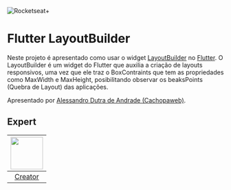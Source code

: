 <img src="https://drive.google.com/uc?id=1XPWLjUo2-j8iGw07ALcxu7oqJ3nkl2Ho" alt="Rocketseat+"/>

# Flutter LayoutBuilder

Neste projeto é apresentado como usar o widget [LayoutBuilder][3] no [Flutter][2]. O LayoutBuilder é um widget do Flutter
que auxilia a criação de layouts responsivos, uma vez que ele traz o BoxContraints que tem as propriedades como MaxWidth e MaxHeight, posibilitando observar os beaksPoints (Quebra de Layout) das aplicações. 

Apresentado por [Alessandro Dutra de Andrade (Cachopaweb)][1].

## Expert

| [<img src="https://github.com/cachopaweb.png" width="75px;"/>][1] |
| :-: |
|[Creator][1]|


[1]: https://github.com/cachopaweb
[2]: https://flutter.dev/
[3]: https://api.flutter.dev/flutter/widgets/LayoutBuilder-class.html